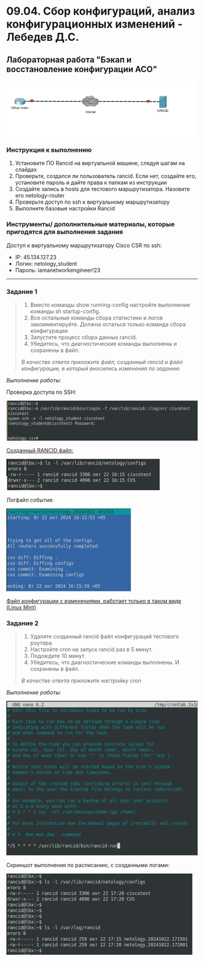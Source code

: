 # 09.04. Сбор конфигураций, анализ конфигурационных изменений - Лебедев Д.С.
## Лабораторная работа "Бэкап и восстановление конфигурации АСО"

![](_att/0904-00-00.png)
### Инструкция к выполнению
1. Установите ПО Rancid на виртуальной машине, следуя шагам на слайдах
2. Проверьте, создался ли пользователь rancid. Если нет, создайте его, установите пароль и дайте права к папкам из инструкции
3. Создайте запись в hosts для тестового маршрутизатора. Назовите его netology-router
4. Проверьте доступ по ssh к виртуальному маршрутизатору
5. Выполните базовые настройки Rancid
### Инструменты/ дополнительные материалы, которые пригодятся для выполнения задания
Доступ к виртуальному маршрутизатору Cisco CSR по ssh:
- IP: 45.134.127.23
- Логин: netology_student
- Пароль: iamanetworkengineer!23

---
### Задание 1
> 1. Вместо команды show running-config настройте выполнение команды sh startup-config.
> 2. Все остальные команды сбора статистики и логов закомментируйте. Должна остаться только команда сбора конфигурации.
> 3. Запустите процесс сбора данных rancid.
> 4. Убедитесь, что диагностические команды выполнены и сохранены в файл.
> 
> *В качестве ответа приложите файл, созданный rancid и файл конфигурации, в который вносились изменения по заданию*

*Выполнение работы:*

Проверка доступа по SSH:

![](_att/0904-01-01.png)

[Созданный RANCID файл:](_att/0904-01-01_ciscotest.txt)

![](_att/0904-01-02.png)

Логфайл события:

![](_att/0904-01-03.png)

[Файл конфигурации с изменениями, работает только в таком виде (Linux Mint)](_att/0904-01-02_rancid.types.base.txt)
### Задание 2
> 1. Удалите созданный rancid файл конфигураций тестового роутера.
> 2. Настройте cron на запуск rancid раз в 5 минут.
> 3. Подождите 10 минут.
> 4. Убедитесь, что диагностические команды выполнены. И сохранены в файл.
> 
> *В качестве ответа приложите настройку cron*
> 

*Выполнение работы:*

![](_att/0904-02-01.png)

Скриншот выполнения по расписанию, с созданными логами:

![](_att/0904-02-02.png)

